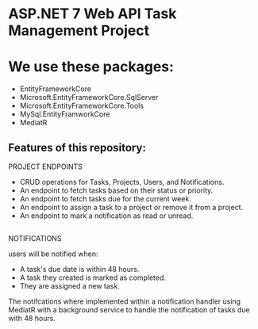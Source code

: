 # ASP.NET 7 Web API Task Management Project

# We use these packages:
- EntityFrameworkCore
- Microsoft.EntityFrameworkCore.SqlServer
- Microsoft.EntityFrameworkCore.Tools
- MySql.EntityFramworkCore
- MediatR


## Features of this repository:
PROJECT ENDPOINTS
- CRUD operations for Tasks, Projects, Users, and Notifications.
- An endpoint to fetch tasks based on their status or priority.
- An endpoint to fetch tasks due for the current week.
- An endpoint to assign a task to a project or remove it from a project.
- An endpoint to mark a notification as read or unread.
##
NOTIFICATIONS

users will be notified when:
- A task's due date is within 48 hours.
- A task they created is marked as completed.
- They are assigned a new task.
  
The notifcations where implemented within a notification handler using MediatR with a background service to handle the notification of tasks due with 48 hours.

